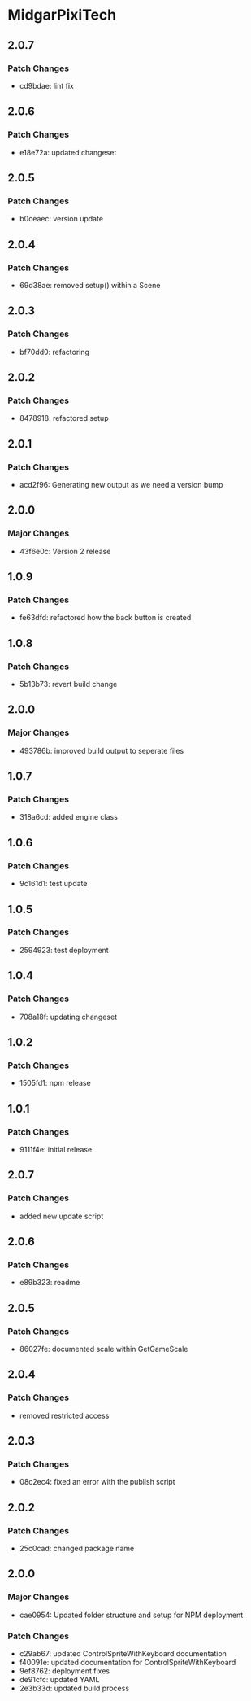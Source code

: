 # MidgarPixiTech

## 2.0.7

### Patch Changes

- cd9bdae: lint fix

## 2.0.6

### Patch Changes

- e18e72a: updated changeset

## 2.0.5

### Patch Changes

- b0ceaec: version update

## 2.0.4

### Patch Changes

- 69d38ae: removed setup() within a Scene

## 2.0.3

### Patch Changes

- bf70dd0: refactoring

## 2.0.2

### Patch Changes

- 8478918: refactored setup

## 2.0.1

### Patch Changes

- acd2f96: Generating new output as we need a version bump

## 2.0.0

### Major Changes

- 43f6e0c: Version 2 release

## 1.0.9

### Patch Changes

- fe63dfd: refactored how the back button is created

## 1.0.8

### Patch Changes

- 5b13b73: revert build change

## 2.0.0

### Major Changes

- 493786b: improved build output to seperate files

## 1.0.7

### Patch Changes

- 318a6cd: added engine class

## 1.0.6

### Patch Changes

- 9c161d1: test update

## 1.0.5

### Patch Changes

- 2594923: test deployment

## 1.0.4

### Patch Changes

- 708a18f: updating changeset

## 1.0.2

### Patch Changes

- 1505fd1: npm release

## 1.0.1

### Patch Changes

- 9111f4e: initial release

## 2.0.7

### Patch Changes

- added new update script

## 2.0.6

### Patch Changes

- e89b323: readme

## 2.0.5

### Patch Changes

- 86027fe: documented scale within GetGameScale

## 2.0.4

### Patch Changes

- removed restricted access

## 2.0.3

### Patch Changes

- 08c2ec4: fixed an error with the publish script

## 2.0.2

### Patch Changes

- 25c0cad: changed package name

## 2.0.0

### Major Changes

- cae0954: Updated folder structure and setup for NPM deployment

### Patch Changes

- c29ab67: updated ControlSpriteWithKeyboard documentation
- f40091e: updated documentation for ControlSpriteWithKeyboard
- 9ef8762: deployment fixes
- de91cfc: updated YAML
- 2e3b33d: updated build process
